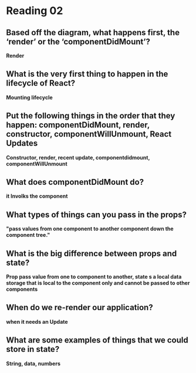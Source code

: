 # Reading 02

## Based off the diagram, what happens first, the ‘render’ or the ‘componentDidMount’?
**Render**
## What is the very first thing to happen in the lifecycle of React?
**Mounting lifecycle**
## Put the following things in the order that they happen: componentDidMount, render, constructor, componentWillUnmount, React Updates
**Constructor, render, recent update, componentdidmount,  componentWillUnmount**
## What does componentDidMount do?

**it Involks the component**

## What types of things can you pass in the props?
**"pass values from one component to another component down the component tree."**
## What is the big difference between props and state?
**Prop pass value from one to component to another, state s a local data storage that is local to the component only and cannot be passed to other components**
## When do we re-render our application?
**when it needs an Update**

## What are some examples of things that we could store in state?

**String, data, numbers**
